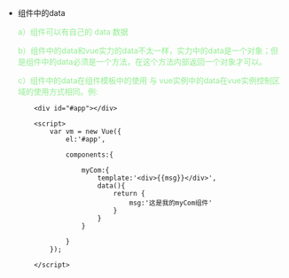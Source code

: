 +   组件中的data

    <font style="color:lightgreen">
    a）组件可以有自己的 data 数据        

    b）组件中的data和vue实力的data不太一样，实力中的data是一个对象；但是组件中的data必须是一个方法，在这个方法内部返回一个对象才可以。

    c）组件中的data在组件模板中的使用 与 vue实例中的data在vue实例控制区域的使用方式相同。例:
    </font>
    ```
        <div id="#app"></div>

        <script>
            var vm = new Vue({
                el:'#app',

                components:{

                    myCom:{
                        template:'<div>{{msg}}</div>',
                        data(){
                            return {
                                msg:'这是我的myCom组件'
                            }
                        }
                    }

                }
            });
        
        </script>
    ```